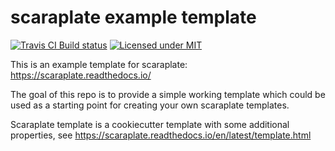 # scaraplate example template

[![Travis CI Build status][travis-badge]][travis-link]
[![Licensed under MIT][license-badge]][license-link]

[travis-badge]: https://travis-ci.org/rambler-digital-solutions/scaraplate-example-template.svg
[travis-link]: https://travis-ci.org/rambler-digital-solutions/scaraplate-example-template
[license-badge]: https://scaraplate.readthedocs.io/en/latest/_static/license.svg
[license-link]: https://github.com/rambler-digital-solutions/scaraplate-example-template/blob/master/LICENSE


This is an example template for scaraplate: https://scaraplate.readthedocs.io/

The goal of this repo is to provide a simple working template which
could be used as a starting point for creating your own scaraplate
templates.

Scaraplate template is a cookiecutter template with some additional
properties, see https://scaraplate.readthedocs.io/en/latest/template.html
